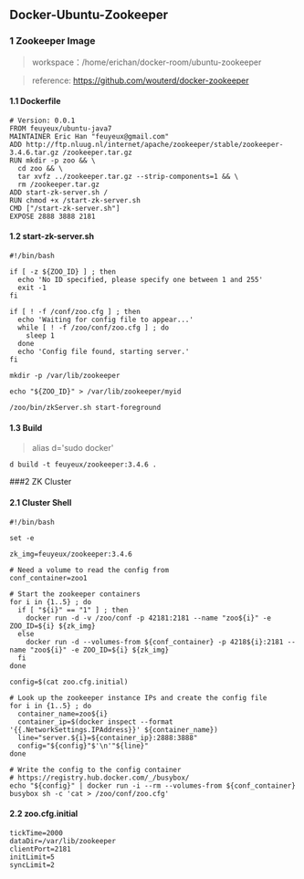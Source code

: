 Docker-Ubuntu-Zookeeper
-------------------

### 1 Zookeeper Image

> workspace：/home/erichan/docker-room/ubuntu-zookeeper

> reference: https://github.com/wouterd/docker-zookeeper

#### 1.1 Dockerfile

```
# Version: 0.0.1
FROM feuyeux/ubuntu-java7
MAINTAINER Eric Han "feuyeux@gmail.com"
ADD http://ftp.nluug.nl/internet/apache/zookeeper/stable/zookeeper-3.4.6.tar.gz /zookeeper.tar.gz
RUN mkdir -p zoo && \
  cd zoo && \
  tar xvfz ../zookeeper.tar.gz --strip-components=1 && \
  rm /zookeeper.tar.gz
ADD start-zk-server.sh /
RUN chmod +x /start-zk-server.sh
CMD ["/start-zk-server.sh"]
EXPOSE 2888 3888 2181
```

#### 1.2 start-zk-server.sh

```
#!/bin/bash

if [ -z ${ZOO_ID} ] ; then
  echo 'No ID specified, please specify one between 1 and 255'
  exit -1
fi

if [ ! -f /conf/zoo.cfg ] ; then
  echo 'Waiting for config file to appear...'
  while [ ! -f /zoo/conf/zoo.cfg ] ; do
    sleep 1
  done
  echo 'Config file found, starting server.'
fi

mkdir -p /var/lib/zookeeper

echo "${ZOO_ID}" > /var/lib/zookeeper/myid

/zoo/bin/zkServer.sh start-foreground
```

#### 1.3 Build
> alias d='sudo docker'

```
d build -t feuyeux/zookeeper:3.4.6 .
```

###2 ZK Cluster

#### 2.1 Cluster Shell

```
#!/bin/bash

set -e

zk_img=feuyeux/zookeeper:3.4.6

# Need a volume to read the config from
conf_container=zoo1

# Start the zookeeper containers
for i in {1..5} ; do
  if [ "${i}" == "1" ] ; then
    docker run -d -v /zoo/conf -p 42181:2181 --name "zoo${i}" -e ZOO_ID=${i} ${zk_img}
  else
    docker run -d --volumes-from ${conf_container} -p 4218${i}:2181 --name "zoo${i}" -e ZOO_ID=${i} ${zk_img}
  fi
done

config=$(cat zoo.cfg.initial)

# Look up the zookeeper instance IPs and create the config file
for i in {1..5} ; do
  container_name=zoo${i}
  container_ip=$(docker inspect --format '{{.NetworkSettings.IPAddress}}' ${container_name})
  line="server.${i}=${container_ip}:2888:3888"
  config="${config}"$'\n'"${line}"
done

# Write the config to the config container
# https://registry.hub.docker.com/_/busybox/
echo "${config}" | docker run -i --rm --volumes-from ${conf_container} busybox sh -c 'cat > /zoo/conf/zoo.cfg'
```

#### 2.2 zoo.cfg.initial

```
tickTime=2000
dataDir=/var/lib/zookeeper
clientPort=2181
initLimit=5
syncLimit=2
```
